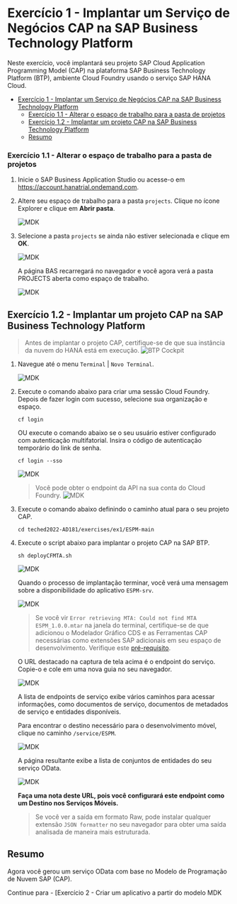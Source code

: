 # Exercício 1 - Implantar um Serviço de Negócios CAP na SAP Business Technology Platform

Neste exercício, você implantará seu projeto SAP Cloud Application Programming Model (CAP) na plataforma SAP Business Technology Platform (BTP), ambiente Cloud Foundry usando o serviço SAP HANA Cloud.

- [Exercício 1 - Implantar um Serviço de Negócios CAP na SAP Business Technology Platform](#exercício-1---implantar-um-serviço-de-negócios-cap-na-sap-business-technology-platform)
    - [Exercício 1.1 - Alterar o espaço de trabalho para a pasta de projetos](#exercício-11---alterar-o-espaço-de-trabalho-para-a-pasta-de-projetos)
  - [Exercício 1.2 - Implantar um projeto CAP na SAP Business Technology Platform](#exercício-12---implantar-um-projeto-cap-na-sap-business-technology-platform)
  - [Resumo](#resumo)


### Exercício 1.1 - Alterar o espaço de trabalho para a pasta de projetos

1. Inicie o SAP Business Application Studio ou acesse-o em https://account.hanatrial.ondemand.com.

2. Altere seu espaço de trabalho para a pasta `projects`. Clique no ícone Explorer e clique em **Abrir pasta**.

    ![MDK](images/1.1.1.png)

3. Selecione a pasta `projects` se ainda não estiver selecionada e clique em **OK**.

    ![MDK](images/1.1.2.png)

    A página BAS recarregará no navegador e você agora verá a pasta PROJECTS aberta como espaço de trabalho.

    ![MDK](images/1.1.3.png)

## Exercício 1.2 - Implantar um projeto CAP na SAP Business Technology Platform

> Antes de implantar o projeto CAP, certifique-se de que sua instância da nuvem do HANA está em execução.
>  ![BTP Cockpit](images/1.1.0.png)

1. Navegue até o menu `Terminal` | `Novo Terminal`. 

    ![MDK](images/1.2.1.png)

2. Execute o comando abaixo para criar uma sessão Cloud Foundry. Depois de fazer login com sucesso, selecione sua organização e espaço.

    ```shell
    cf login
    ```

    OU execute o comando abaixo se o seu usuário estiver configurado com autenticação multifatorial. Insira o código de autenticação temporário do link de senha.

    ```shell
    cf login --sso
    ```

    ![MDK](images/1.2.2.png)  

    > Você pode obter o endpoint da API na sua conta do Cloud Foundry.
    ![MDK](images/1.2.3.png) 
   

3. Execute o comando abaixo definindo o caminho atual para o seu projeto CAP.

    ```shell
    cd teched2022-AD181/exercises/ex1/ESPM-main
    ```

4. Execute o script abaixo para implantar o projeto CAP na SAP BTP.

    ```shell
    sh deployCFMTA.sh
    ```

    ![MDK](images/1.2.4.png) 

    Quando o processo de implantação terminar, você verá uma mensagem sobre a disponibilidade do aplicativo `ESPM-srv`. 

    ![MDK](images/1.2.5.png) 

    > Se você vir `Error retrieving MTA: Could not find MTA ESPM_1.0.0.mtar` na janela do terminal, certifique-se de que adicionou o Modelador Gráfico CDS e as Ferramentas CAP necessárias como extensões SAP adicionais em seu espaço de desenvolvimento. Verifique este [pré-requisito](../ex0/README.md#set-up-sap-business-application-studio-for-sap-cap-and-mdk-development).

    O URL destacado na captura de tela acima é o endpoint do serviço. Copie-o e cole em uma nova guia no seu navegador. 

    ![MDK](images/1.2.6.png) 

    A lista de endpoints de serviço exibe vários caminhos para acessar informações, como documentos de serviço, documentos de metadados de serviço e entidades disponíveis.

    Para encontrar o destino necessário para o desenvolvimento móvel, clique no caminho `/service/ESPM`. 

    ![MDK](images/1.2.7.png) 

    A página resultante exibe a lista de conjuntos de entidades do seu serviço OData. 

    ![MDK](images/1.2.8.png) 

    **Faça uma nota deste URL, pois você configurará este endpoint como um Destino nos Serviços Móveis.**

    > Se você ver a saída em formato Raw, pode instalar qualquer extensão `JSON formatter` no seu navegador para obter uma saída analisada de maneira mais estruturada.

## Resumo

Agora você gerou um serviço OData com base no Modelo de Programação de Nuvem SAP (CAP).

Continue para - [Exercício 2 - Criar um aplicativo a partir do modelo MDK


